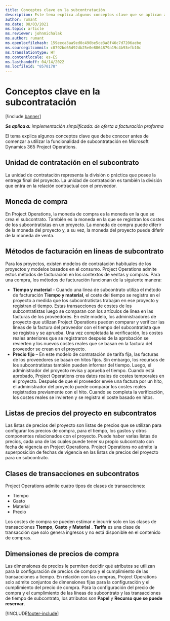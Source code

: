 ```yaml
---
title: Conceptos clave en la subcontratación
description: Este tema explica algunos conceptos clave que se aplican a la subcontratación en Microsoft Dynamics 365 Project Operations.
author: rumant
ms.date: 08/03/2021
ms.topic: article
ms.reviewer: johnmichalak
ms.author: rumant
ms.openlocfilehash: 159eeca3aa9ed0c490be5ce3a8f46c7d7206aebe
ms.sourcegitcommit: c0792bd65d92db25e0e8864879a19c4b93efb10c
ms.translationtype: HT
ms.contentlocale: es-ES
ms.lasthandoff: 04/14/2022
ms.locfileid: "8578178"
---
```

# <a name="key-concepts-in-subcontracting"></a>Conceptos clave en la subcontratación

[!include [banner](../../includes/dataverse-preview.md)]

_**Se aplica a:** implementación simplificada: de oferta a facturación proforma_

El tema explica algunos conceptos clave que debe conocer antes de comenzar a utilizar la funcionalidad de subcontratación en Microsoft Dynamics 365 Project Operations.

## <a name="contracting-unit-on-the-subcontract"></a>Unidad de contratación en el subcontrato

La unidad de contratación representa la división o práctica que posee la entrega final del proyecto. La unidad de contratación es también la división que entra en la relación contractual con el proveedor.

## <a name="purchase-currency"></a>Moneda de compra

En Project Operations, la moneda de compra es la moneda en la que se crea el subcontrato. También es la moneda en la que se registran los costes de los subcontratistas en un proyecto. La moneda de compra puede diferir de la moneda del proyecto y, a su vez, la moneda del proyecto puede diferir de la moneda de venta.

## <a name="billing-methods-on-subcontract-lines"></a>Métodos de facturación en líneas de subcontrato

Para los proyectos, existen modelos de contratación habituales de los proyectos y modelos basados en el consumo. Project Operations admite estos métodos de facturación en los contextos de ventas y compras. Para una compra, los métodos de facturación funcionan de la siguiente manera:

- **Tiempo y material** - Cuando una línea de subcontrato utiliza el método de facturación **Tiempo y material**, el coste del tiempo se registra en el proyecto a medida que los subcontratistas trabajan en ese proyecto y registran el tiempo. Estas transacciones de costes de los subcontratistas luego se comparan con los artículos de línea en las facturas de los proveedores. En este modelo, los administradores de proyecto que utilizan Project Operations pueden comparar y verificar las líneas de la factura del proveedor con el tiempo del subcontratista que se registra y se aprueba. Una vez completada la verificación, los costes reales anteriores que se registraron después de la aprobación se revierten y los nuevos costes reales que se basan en la factura del proveedor se crean en el proyecto.
- **Precio fijo** – En este modelo de contratación de tarifa fija, las facturas de los proveedores se basan en hitos fijos. Sin embargo, los recursos de los subcontratistas también pueden informar del tiempo. Luego, el administrador del proyecto revisa y aprueba el tiempo. Cuando está aprobado, Project Operations crea datos reales de costes temporales en el proyecto. Después de que el proveedor envíe una factura por un hito, el administrador del proyecto puede comparar los costes reales registrados previamente con el hito. Cuando se completa la verificación, los costes reales se invierten y se registra el coste basado en hitos.

## <a name="project-price-lists-on-subcontracts"></a>Listas de precios del proyecto en subcontratos

Las listas de precios del proyecto son listas de precios que se utilizan para configurar los precios de compra, para el tiempo, los gastos y otros componentes relacionados con el proyecto. Puede haber varias listas de precios, cada una de las cuales puede tener su propio subcontrato con fecha de vigencia en Project Operations. Project Operations no admite la superposición de fechas de vigencia en las listas de precios del proyecto para un subcontrato.

## <a name="transaction-classes-on-subcontracts"></a>Clases de transacciones en subcontratos

Project Operations admite cuatro tipos de clases de transacciones:

- Tiempo
- Gasto
- Material
- Precio

Los costes de compra se pueden estimar e incurrir solo en las clases de transacciones **Tiempo**, **Gasto** y **Material** . **Tarifa** es una clase de transacción que solo genera ingresos y no está disponible en el contenido de compras.

## <a name="purchase-pricing-dimensions"></a>Dimensiones de precios de compra

Las dimensiones de precios le permiten decidir qué atributos se utilizan para la configuración de precios de compra y el cumplimiento de las transacciones a tiempo. En relación con las compras, Project Operations solo admite conjuntos de dimensiones fijas para la configuración y el cumplimiento del precio de compra. Para la configuración del precio de compra y el cumplimiento de las líneas de subcontrato y las transacciones de tiempo de subcontrato, los atributos son **Papel** y **Recurso que se puede reservar**.

[!INCLUDE[footer-include](../../includes/footer-banner.md)]
